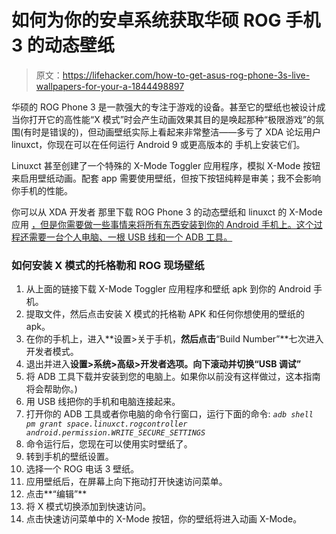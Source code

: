 # 如何为你的安卓系统获取华硕 ROG 手机 3 的动态壁纸

> 原文：<https://lifehacker.com/how-to-get-asus-rog-phone-3s-live-wallpapers-for-your-a-1844498897>

华硕的 ROG Phone 3 是一款强大的专注于游戏的设备。甚至它的壁纸也被设计成当你打开它的高性能“X 模式”时会产生动画效果其目的是唤起那种“极限游戏”的氛围(有时是错误的)，但动画壁纸实际上看起来非常整洁——多亏了 XDA 论坛用户 linuxct，你现在可以在任何运行 Android 9 或更高版本的 手机上安装它们。



Linuxct 甚至创建了一个特殊的 X-Mode Toggler 应用程序，模拟 X-Mode 按钮来启用壁纸动画。配套 app 需要使用壁纸，但按下按钮纯粹是审美；我不会影响你手机的性能。

你可以从 XDA 开发者 那里下载 ROG Phone 3 的动态壁纸和 linuxct 的 X-Mode 应用 [，但是你需要做一些事情来将所有东西安装到你的 Android 手机上。这个过程还需要一台个人电脑、一根 USB 线和一个 ADB 工具。](https://www.xda-developers.com/download-asus-rog-phone-3-live-wallpapers/)

### 如何安装 X 模式的托格勒和 ROG 现场壁纸

1.  从上面的链接下载 X-Mode Toggler 应用程序和壁纸 apk 到你的 Android 手机。
2.  提取文件，然后点击安装 X 模式的托格勒 APK 和任何你想使用的壁纸的 apk。
3.  在你的手机上，进入**设置>关于手机，**然后点击**“Build Number”**七次进入开发者模式。
4.  退出并进入**设置>系统>高级>开发者选项。**向下滚动并切换**“USB 调试”**
5.  将 ADB 工具下载并安装到您的电脑上。如果你以前没有这样做过，这本指南 将会帮助你。)
6.  用 USB 线把你的手机和电脑连接起来。
7.  打开你的 ADB 工具或者你电脑的命令行窗口，运行下面的命令: *`adb shell pm grant space.linuxct.rogcontroller android.permission.WRITE_SECURE_SETTINGS`*
8.  命令运行后，您现在可以使用实时壁纸了。
9.  转到手机的壁纸设置。
10.  选择一个 ROG 电话 3 壁纸。
11.  应用壁纸后，在屏幕上向下拖动打开快速访问菜单。
12.  点击**“编辑”**
13.  将 X 模式切换添加到快速访问。
14.  点击快速访问菜单中的 X-Mode 按钮，你的壁纸将进入动画 X-Mode。